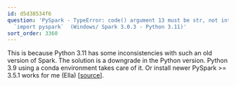 ```yaml
---
id: d5d38534f6
question: 'PySpark - TypeError: code() argument 13 must be str, not int  , while executing
  `import pyspark`  (Windows/ Spark 3.0.3 - Python 3.11)'
sort_order: 3360
---
```


This is because Python 3.11 has some inconsistencies with such an old version of Spark. The solution is a downgrade in the Python version. Python 3.9 using a conda environment takes care of it. Or install newer PySpark >= 3.5.1 works for me (Ella) [[source](https://datatalks-club.slack.com/archives/C01FABYF2RG/p1709470599276889)].

